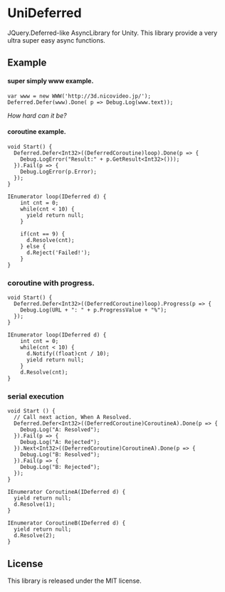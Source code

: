 # UniDeferred
JQuery.Deferred-like AsyncLibrary for Unity. This library provide a very ultra super easy async functions.

## Example

#### super simply www example.

```CSharp
var www = new WWW('http://3d.nicovideo.jp/');
Deferred.Defer(www).Done( p => Debug.Log(www.text));
```
_*How hard can it be?*_

#### coroutine example.

```CSharp
void Start() {
  Deferred.Defer<Int32>((DeferredCoroutine)loop).Done(p => {
    Debug.LogError("Result:" + p.GetResult<Int32>()));
  }).Fail(p => {
    Debug.LogError(p.Error);
  });
}

IEnumerator loop(IDeferred d) {
    int cnt = 0;
    while(cnt < 10) {
      yield return null;
    }
    
    if(cnt == 9) {
      d.Resolve(cnt);
    } else {
      d.Reject('Failed!');
    }
}
```

### coroutine with progress.

```CSharp
void Start() {
  Deferred.Defer<Int32>((DeferredCoroutine)loop).Progress(p => {
    Debug.Log(URL + ": " + p.ProgressValue + "%");
  });
}

IEnumerator loop(IDeferred d) {
    int cnt = 0;
    while(cnt < 10) {
      d.Notify((float)cnt / 10);
      yield return null;
    }
    d.Resolve(cnt);
}
```

### serial execution
```CSharp
void Start () {
  // Call next action, When A Resolved.
  Deferred.Defer<Int32>((DeferredCoroutine)CoroutineA).Done(p => {
    Debug.Log("A: Resolved");
  }).Fail(p => {
    Debug.Log("A: Rejected");
  }).Next<Int32>((DeferredCoroutine)CoroutineA).Done(p => {
    Debug.Log("B: Resolved");
  }).Fail(p => {
    Debug.Log("B: Rejected");
  });
}

IEnumerator CoroutineA(IDeferred d) {
  yield return null;
  d.Resolve(1);
}

IEnumerator CoroutineB(IDeferred d) {
  yield return null;
  d.Resolve(2);
}
```

## License
This library is released under the MIT license.
